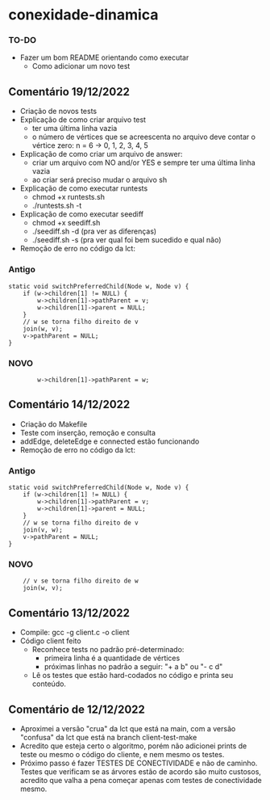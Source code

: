 # conexidade-dinamica

### TO-DO
* Fazer um bom README orientando como executar
	* Como adicionar um novo test

## Comentário 19/12/2022
* Criação de novos tests
* Explicação de como criar arquivo test
	* ter uma última linha vazia
	* o número de vértices que se acreescenta no arquivo deve contar o vértice zero: n = 6 -> 0, 1, 2, 3, 4, 5
* Explicação de como criar um arquivo de answer:
	* criar um arquivo com NO and/or YES e sempre ter uma última linha vazia
	* ao criar será preciso mudar o arquivo sh
* Explicação de como executar runtests
	* chmod +x runtests.sh
	* ./runtests.sh -t
* Explicação de como executar seediff
	* chmod +x seediff.sh
	* ./seediff.sh -d (pra ver as diferenças)
	* ./seediff.sh -s (pra ver qual foi bem sucedido e qual não)
* Remoção de erro no código da lct:
### Antigo
```
static void switchPreferredChild(Node w, Node v) {
	if (w->children[1] != NULL) {
		w->children[1]->pathParent = v;
		w->children[1]->parent = NULL;
	}
	// w se torna filho direito de v
	join(w, v);
	v->pathParent = NULL;
}
```

### NOVO
```
		w->children[1]->pathParent = w;
```


## Comentário 14/12/2022
* Criação do Makefile
* Teste com inserção, remoção e consulta 
* addEdge, deleteEdge e connected estão funcionando
* Remoção de erro no código da lct:
### Antigo
```
static void switchPreferredChild(Node w, Node v) {
	if (w->children[1] != NULL) {
		w->children[1]->pathParent = v;
		w->children[1]->parent = NULL;
	}
	// w se torna filho direito de v
	join(v, w);
	v->pathParent = NULL;
}
```

### NOVO
```
	// v se torna filho direito de w
	join(w, v);
```

## Comentário 13/12/2022
* Compile: gcc -g client.c -o client
* Código client feito
    * Reconhece tests no padrão pré-determinado:
        - primeira linha é a quantidade de vértices
        - próximas linhas no padrão a seguir: "+ a b" ou "- c d"
    * Lê os testes que estão hard-codados no código e printa seu conteúdo.
## Comentário de 12/12/2022
* Aproximei a versão "crua" da lct que está na main, com a versão "confusa" da lct que está na branch client-test-make
* Acredito que esteja certo o algoritmo, porém não adicionei prints de teste ou mesmo o código do cliente, e nem mesmo os testes.
* Próximo passo é fazer TESTES DE CONECTIVIDADE e não de caminho. Testes que verificam se as árvores estão de acordo são muito custosos, acredito que valha a pena começar apenas com testes de conectividade mesmo.
